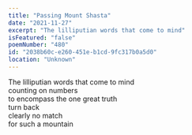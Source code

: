 ```yaml
---
title: "Passing Mount Shasta"
date: "2021-11-27"
excerpt: "The lilliputian words that come to mind"
isFeatured: "false"
poemNumber: "480"
id: "2038b60c-e260-451e-b1cd-9fc317b0a5d0"
location: "Unknown"
---
```


The lilliputian words that come to mind  
counting on numbers  
to encompass the one great truth  
turn back  
clearly no match  
for such a mountain
